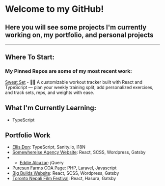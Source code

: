 # Welcome to my GitHub!

## Here you will see some projects I'm currently working on, my portfolio, and personal projects

---

## Where To Start:

### My **Pinned** Repos are some of my most recent work:


[Sweat Set](https://github.com/whoisasey/sweat-set) - 🏋️‍♀️ A customizable workout tracker built with React and TypeScript — plan your weekly training split, add personalized exercises, and track sets, reps, and weights with ease.

## What I'm Currently Learning:

- TypeScript

## Portfolio Work

- [Ellis Don](http://ellisdon.com/): TypeScript, Sanity.io, I18N
- [Somewherelse Agency Website](https://somewherelse.com/): React, SCSS, Wordpress, Gatsby
- - [Eddie Alcazar](https://eddiealcazar.com/): jQuery
- [Puresun Farms COA Page](https://puresunfarms.com/coa): PHP, Laravel, Javascript
- [Big Builds Website](https://bigbuilds.ca/): React, SCSS, Wordpress, Gatsby
- [Toronto Nepali Film Festival](https://tnff.ca/): React, Hasura, Gatsby

